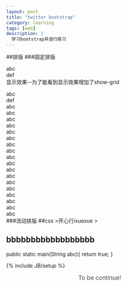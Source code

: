 ```yaml
---
layout: post
title: "twitter bootstrap"
category: learning
tags: [web]
description: |
  学习bootstrap并进行练习
---
```

<script >

</script>
##排版
###固定排版
    <div class="row">
      <div class="span4">abc</div>
      <div class="span8">def</div>
    </div>
显示效果--为了能看到显示效果增加了show-grid
<div class="container">
<div class="row show-grid">
<div class="span4">abc</div>
<div class="span8">def</div>
</div>
</div>

<div class="container">
<div class="row show-grid">
<div class="span1">abc</div>
<div class="span1">abc</div>
<div class="span1">abc</div>
<div class="span1">abc</div>
<div class="span1">abc</div>
<div class="span1">abc</div>
<div class="span1">abc</div>
<div class="span1">abc</div>
<div class="span1">abc</div>
<div class="span1">abc</div>
<div class="span1">abc</div>
<div class="span1">abc</div>
<div class="span4">abc</div>
<div class="span8">abc</div>
<div class="span4">abc</div>
<div class="span4">abc</div>
<div class="span4">abc</div>
<div class="span4">abc</div>

</div>
</div>
###流动排版
##css
>开心行ixuexue
>
<h2>bbbbbbbbbbbbbbbbbb</h2>
     public static main(String abc){
        return true;
    }

{% include JB/setup %}




<div class="alert alert-block alert-warn form-inline" style="text-align:center; vertical-align:middle; font-size: 16px; font-weight:300;">To be continue!</div>
